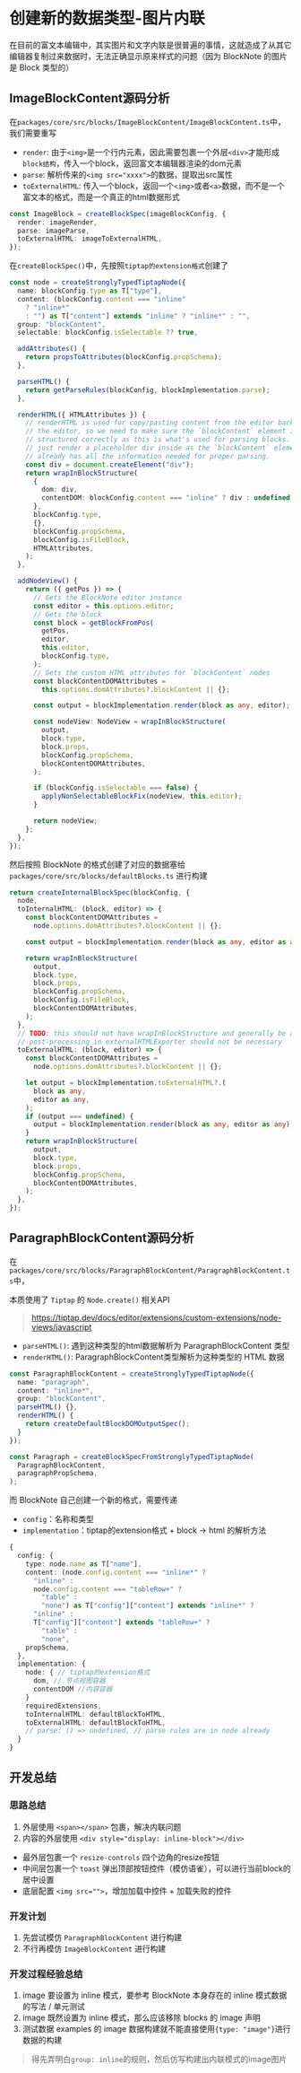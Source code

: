 # 创建新的数据类型-图片内联

在目前的富文本编辑中，其实图片和文字内联是很普遍的事情，这就造成了从其它编辑器复制过来数据时，无法正确显示原来样式的问题（因为 BlockNote 的图片是 Block 类型的）

## ImageBlockContent源码分析

在`packages/core/src/blocks/ImageBlockContent/ImageBlockContent.ts`中，我们需要重写
- `render`: 由于`<img>`是一个行内元素，因此需要包裹一个外层`<div>`才能形成`block结构`，传入一个block，返回富文本编辑器渲染的dom元素
- `parse`: 解析传来的`<img src="xxxx">`的数据，提取出src属性
- `toExternalHTML`: 传入一个block，返回一个`<img>`或者`<a>`数据，而不是一个富文本的格式，而是一个真正的html数据形式

```ts
const ImageBlock = createBlockSpec(imageBlockConfig, {
  render: imageRender,
  parse: imageParse,
  toExternalHTML: imageToExternalHTML,
});
```

在`createBlockSpec()`中，先按照`tiptap的extension格式`创建了
```ts
const node = createStronglyTypedTiptapNode({
  name: blockConfig.type as T["type"],
  content: (blockConfig.content === "inline"
    ? "inline*"
    : "") as T["content"] extends "inline" ? "inline*" : "",
  group: "blockContent",
  selectable: blockConfig.isSelectable ?? true,

  addAttributes() {
    return propsToAttributes(blockConfig.propSchema);
  },

  parseHTML() {
    return getParseRules(blockConfig, blockImplementation.parse);
  },

  renderHTML({ HTMLAttributes }) {
    // renderHTML is used for copy/pasting content from the editor back into
    // the editor, so we need to make sure the `blockContent` element is
    // structured correctly as this is what's used for parsing blocks. We
    // just render a placeholder div inside as the `blockContent` element
    // already has all the information needed for proper parsing.
    const div = document.createElement("div");
    return wrapInBlockStructure(
      {
        dom: div,
        contentDOM: blockConfig.content === "inline" ? div : undefined,
      },
      blockConfig.type,
      {},
      blockConfig.propSchema,
      blockConfig.isFileBlock,
      HTMLAttributes,
    );
  },

  addNodeView() {
    return ({ getPos }) => {
      // Gets the BlockNote editor instance
      const editor = this.options.editor;
      // Gets the block
      const block = getBlockFromPos(
        getPos,
        editor,
        this.editor,
        blockConfig.type,
      );
      // Gets the custom HTML attributes for `blockContent` nodes
      const blockContentDOMAttributes =
        this.options.domAttributes?.blockContent || {};

      const output = blockImplementation.render(block as any, editor);

      const nodeView: NodeView = wrapInBlockStructure(
        output,
        block.type,
        block.props,
        blockConfig.propSchema,
        blockContentDOMAttributes,
      );

      if (blockConfig.isSelectable === false) {
        applyNonSelectableBlockFix(nodeView, this.editor);
      }

      return nodeView;
    };
  },
});
```

然后按照 BlockNote 的格式创建了对应的数据塞给 `packages/core/src/blocks/defaultBlocks.ts` 进行构建
```ts
return createInternalBlockSpec(blockConfig, {
  node,
  toInternalHTML: (block, editor) => {
    const blockContentDOMAttributes =
      node.options.domAttributes?.blockContent || {};

    const output = blockImplementation.render(block as any, editor as any);

    return wrapInBlockStructure(
      output,
      block.type,
      block.props,
      blockConfig.propSchema,
      blockConfig.isFileBlock,
      blockContentDOMAttributes,
    );
  },
  // TODO: this should not have wrapInBlockStructure and generally be a lot simpler
  // post-processing in externalHTMLExporter should not be necessary
  toExternalHTML: (block, editor) => {
    const blockContentDOMAttributes =
      node.options.domAttributes?.blockContent || {};

    let output = blockImplementation.toExternalHTML?.(
      block as any,
      editor as any,
    );
    if (output === undefined) {
      output = blockImplementation.render(block as any, editor as any);
    }
    return wrapInBlockStructure(
      output,
      block.type,
      block.props,
      blockConfig.propSchema,
      blockContentDOMAttributes,
    );
  },
});
```


## ParagraphBlockContent源码分析

在`packages/core/src/blocks/ParagraphBlockContent/ParagraphBlockContent.ts`中，

本质使用了 `Tiptap` 的 `Node.create()` 相关API
> https://tiptap.dev/docs/editor/extensions/custom-extensions/node-views/javascript
- `parseHTML()`: 遇到这种类型的html数据解析为 ParagraphBlockContent 类型
- `renderHTML()`: ParagraphBlockContent类型解析为这种类型的 HTML 数据

```ts
const ParagraphBlockContent = createStronglyTypedTiptapNode({
  name: "paragraph",
  content: "inline*",
  group: "blockContent",
  parseHTML() {},
  renderHTML() {
    return createDefaultBlockDOMOutputSpec();
  }
});

const Paragraph = createBlockSpecFromStronglyTypedTiptapNode(
  ParagraphBlockContent,
  paragraphPropSchema,
);
```


而 BlockNote 自己创建一个新的格式，需要传递
- `config`：名称和类型
- `implementation`：tiptap的extension格式 + block -> html 的解析方法

```ts
{
  config: {
    type: node.name as T["name"],
    content: (node.config.content === "inline*" ?
      "inline" :
      node.config.content === "tableRow+" ?
        "table" :
        "none") as T["config"]["content"] extends "inline*" ?
      "inline" :
      T["config"]["content"] extends "tableRow+" ?
        "table" :
        "none",
    propSchema,
  },
  implementation: {
    node: { // tiptap的extension格式
      dom, // 节点视图容器
      contentDOM //内容容器
    }
    requiredExtensions,
    toInternalHTML: defaultBlockToHTML,
    toExternalHTML: defaultBlockToHTML,
    // parse: () => undefined, // parse rules are in node already
  }
}
```

## 开发总结

### 思路总结

1. 外层使用 `<span></span>` 包裹，解决内联问题
2. 内容的外层使用 `<div style="display: inline-block"></div>`
- 最外层包裹一个 `resize-controls` 四个边角的resize按钮
- 中间层包裹一个 `toast` 弹出顶部按钮控件（模仿语雀），可以进行当前block的居中设置
- 底层配置 `<img src="">`，增加加载中控件 + 加载失败的控件

### 开发计划

1. 先尝试模仿 `ParagraphBlockContent` 进行构建
2. 不行再模仿 `ImageBlockContent` 进行构建

### 开发过程经验总结

1. image 要设置为 inline 模式，要参考 BlockNote 本身存在的 inline 模式数据的写法 / 单元测试
2. image 既然设置为 inline 模式，那么应该移除 blocks 的 image 声明
3. 测试数据 examples 的 image 数据构建就不能直接使用`{type: "image"}`进行数据的构建

> 得先弄明白`group: inline`的规则，然后仿写构建出内联模式的image图片

